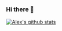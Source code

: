 ### Hi there 👋

<!--
**latestalexey/latestalexey** is a ✨ _special_ ✨ repository because its `README.md` (this file) appears on your GitHub profile.

Here are some ideas to get you started:

🔭 I’m currently working on ...
- 🌱 I’m currently learning ...
- 👯 I’m looking to collaborate on ...
- 🤔 I’m looking for help with ...
- 💬 Ask me about ...
- 📫 How to reach me: ...
- 😄 Pronouns: ...
- ⚡ Fun fact: ...
-->

[![Alex's github stats](https://github-readme-stats.vercel.app/api?username=latestalexey&count_private=true&show_icons=true&theme=radical&hide_rank=false)](https://github.com/latestalexey/github-readme-stats)
